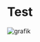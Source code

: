 # Test


![grafik](https://github.com/walterwissmann/Main/assets/42293697/206cfda6-132a-45cd-be8e-d42233a47f67)

